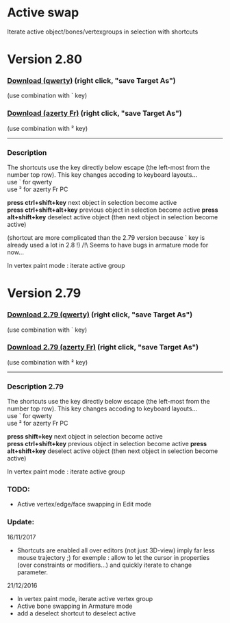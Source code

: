 # Active swap

Iterate active object/bones/vertexgroups in selection with shortcuts
<!--may behave unexpectedly in armature edit/pose mode -->

# Version 2.80

### [Download (qwerty)](https://raw.githubusercontent.com/Pullusb/SB_ActiveSwap/master/SB_Active_swap.py) (right click, "save Target As")
(use combination with \` key)

### [Download (azerty Fr)](https://raw.githubusercontent.com/Pullusb/SB_ActiveSwap/master/SB_Active_swap_azerty_Fr_PC.py) (right click, "save Target As")
(use combination with ² key)  

---

### Description

The shortcuts use the key directly below escape (the left-most from the number top row). This key changes accoding to keyboard layouts...  
use \` for qwerty  
use ² for azerty Fr PC  


**press ctrl+shift+key**  next object in selection become active  
**press ctrl+shift+alt+key**  previous object in selection become active
**press alt+shift+key**  deselect active object (then next object in selection become active)

(shortcut are more complicated than the 2.79 version because \` key is already used a lot in 2.8 !)
/!\ Seems to have bugs in armature mode for now...

In vertex paint mode : iterate active group


# Version 2.79

### [Download 2.79 (qwerty)](https://raw.githubusercontent.com/Pullusb/SB_ActiveSwap/master/SB_Active_swap_279.py) (right click, "save Target As")
(use combination with \` key)

### [Download 2.79 (azerty Fr)](https://raw.githubusercontent.com/Pullusb/SB_ActiveSwap/master/SB_Active_swap_azerty_Fr_PC_279.py) (right click, "save Target As")
(use combination with ² key)  

---

### Description 2.79

The shortcuts use the key directly below escape (the left-most from the number top row). This key changes accoding to keyboard layouts...  
use \` for qwerty  
use ² for azerty Fr PC  
  
**press shift+key**  next object in selection become active  
**press ctrl+shift+key**  previous object in selection become active
**press alt+shift+key**  deselect active object (then next object in selection become active)

In vertex paint mode : iterate active group  
  
<!--Note for french:
Shortcut are for qwerty layout (since the '\`' key is easily accessible to the left hand with modifier pressed)
You must change it in source code if you are on azerty.
Someday I'll post a version with valid shortcut for french keyboard too... But what key to take ?! -->


### TODO:
- Active vertex/edge/face swapping in Edit mode

### Update:

16/11/2017
- Shortcuts are enabled all over editors (not just 3D-view) imply far less mouse trajectory ;)
for exemple : allow to let the cursor in properties (over constraints or modifiers...) and quickly iterate to change parameter.

21/12/2016

- In vertex paint mode, iterate active vertex group
- Active bone swapping in Armature mode
- add a deselect shortcut to deselect active
